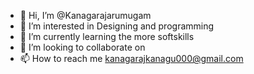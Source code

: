 - 👋 Hi, I’m @Kanagarajarumugam
- 👀 I’m interested in Designing and programming
- 🌱 I’m currently learning the more softskills
- 💞️ I’m looking to collaborate on 
- 📫 How to reach me kanagarajkanagu000@gmail.com

<!---
Kanagarajarumugam/Kanagarajarumugam is a ✨ special ✨ repository because its `README.md` (this file) appears on your GitHub profile.
You can click the Preview link to take a look at your changes.
--->
